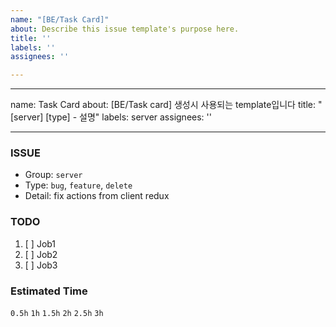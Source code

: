 ```yaml
---
name: "[BE/Task Card]"
about: Describe this issue template's purpose here.
title: ''
labels: ''
assignees: ''

---
```


---
name: Task Card
about: [BE/Task card] 생성시 사용되는 template입니다
title: "[server] [type] - 설명"
labels: server
assignees: ''

---

### ISSUE
- Group: `server`
- Type: `bug`, `feature`, `delete`
- Detail: fix actions from client redux

### TODO
1. [ ] Job1
2. [ ] Job2
3. [ ] Job3

### Estimated Time
`0.5h`
`1h`
`1.5h`
`2h`
`2.5h`
`3h`
